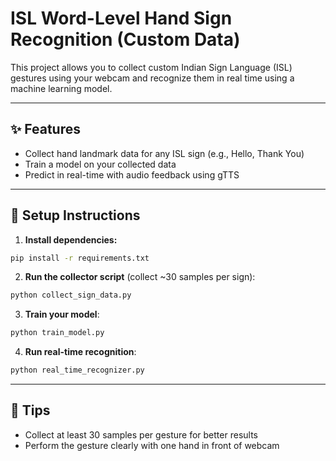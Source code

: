 # ISL Word-Level Hand Sign Recognition (Custom Data)

This project allows you to collect custom Indian Sign Language (ISL) gestures using your webcam and recognize them in real time using a machine learning model.

---

## ✨ Features
- Collect hand landmark data for any ISL sign (e.g., Hello, Thank You)
- Train a model on your collected data
- Predict in real-time with audio feedback using gTTS

---

## 🔧 Setup Instructions

1. **Install dependencies:**
```bash
pip install -r requirements.txt
```

2. **Run the collector script** (collect ~30 samples per sign):
```bash
python collect_sign_data.py
```

3. **Train your model**:
```bash
python train_model.py
```

4. **Run real-time recognition**:
```bash
python real_time_recognizer.py
```

---

## 🎯 Tips
- Collect at least 30 samples per gesture for better results
- Perform the gesture clearly with one hand in front of webcam
